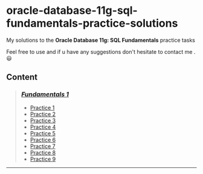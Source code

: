 # oracle-database-11g-sql-fundamentals-practice-solutions

My solutions to the **Oracle Database 11g: SQL Fundamentals** practice tasks

Feel free to use and if u have any suggestions don't hesitate to contact me . 😃

## Content

> ### [***Fundamentals 1***](Fundamentals%201)
> - [Practice 1](Fundamentals%201#practice-1)
> - [Practice 2](Fundamentals%201#practice-2)
> - [Practice 3](Fundamentals%201#practice-3)
> - [Practice 4](Fundamentals%201#practice-4)
> - [Practice 5](Fundamentals%201#practice-5)
> - [Practice 6](Fundamentals%201#practice-6)
> - [Practice 7](Fundamentals%201#practice-7)
> - [Practice 8](Fundamentals%201#practice-8)
> - [Practice 9](Fundamentals%201#practice-9)

***
